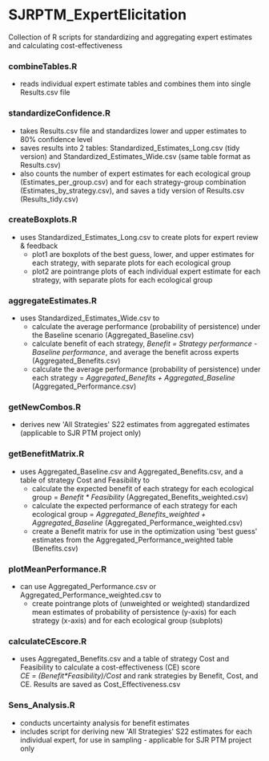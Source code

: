 # SJRPTM_ExpertElicitation

Collection of R scripts for standardizing and aggregating expert estimates and calculating cost-effectiveness

### combineTables.R 
* reads individual expert estimate tables and combines them into single Results.csv file

### standardizeConfidence.R 
* takes Results.csv file and standardizes lower and upper estimates to 80% confidence level
* saves results into 2 tables: Standardized_Estimates_Long.csv (tidy version) and Standardized_Estimates_Wide.csv (same table format as Results.csv)
* also counts the number of expert estimates for each ecological group (Estimates_per_group.csv) and for each strategy-group combination (Estimates_by_strategy.csv), and saves a tidy version of Results.csv (Results_tidy.csv)

### createBoxplots.R 
* uses Standardized_Estimates_Long.csv to create plots for expert review & feedback
  + plot1 are boxplots of the best guess, lower, and upper estimates for each strategy, with separate plots for each ecological group
  + plot2 are pointrange plots of each individual expert estimate for each strategy, with separate plots for each ecological group

### aggregateEstimates.R 
* uses Standardized_Estimates_Wide.csv to
  + calculate the average performance (probability of persistence) under the Baseline scenario (Aggregated_Baseline.csv)
  + calculate benefit of each strategy, _Benefit = Strategy performance - Baseline performance_, and average the benefit across experts (Aggregated_Benefits.csv)
  + calculate the average performance (probability of persistence) under each strategy = _Aggregated_Benefits + Aggregated_Baseline_ (Aggregated_Performance.csv)
  
### getNewCombos.R
* derives new 'All Strategies' S22 estimates from aggregated estimates (applicable to SJR PTM project only)

### getBenefitMatrix.R
* uses Aggregated_Baseline.csv and Aggregated_Benefits.csv, and a table of strategy Cost and Feasibility to
  + calculate the expected benefit of each strategy for each ecological group = _Benefit * Feasibility_ (Aggregated_Benefits_weighted.csv)
  + calculate the expected performance of each strategy for each ecological group = _Aggregated_Benefits_weighted + Aggregated_Baseline_ (Aggregated_Performance_weighted.csv)
  + create a Benefit matrix for use in the optimization using 'best guess' estimates from the Aggregated_Performance_weighted table (Benefits.csv)

### plotMeanPerformance.R
* can use Aggregated_Performance.csv or Aggregated_Performance_weighted.csv to 
  + create pointrange plots of (unweighted or weighted) standardized mean estimates of probability of persistence (y-axis) for each strategy (x-axis) and for each ecological group (subplots)

### calculateCEscore.R
* uses Aggregated_Benefits.csv and a table of strategy Cost and Feasibility to calculate a cost-effectiveness (CE) score  
_CE = (Benefit*Feasibility)/Cost_ and rank strategies by Benefit, Cost, and CE. Results are saved as Cost_Effectiveness.csv
 
### Sens_Analysis.R
* conducts uncertainty analysis for benefit estimates
* includes script for deriving new 'All Strategies' S22 estimates for each individual expert, for use in sampling - applicable for SJR PTM project only
